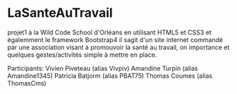 # LaSanteAuTravail

projet1 à la Wild Code School d'Orléans en utilisant HTML5 et CSS3 et égalemment le framework Bootstrap4
il sagit d'un site internet commandé par une association visant à promouvoir la santé au travail, on importance et quelques 
gestes/activités simple à mettre en place.

Participants:
Vivien Piveteau (alias Vivpiv)
Amandine Turpin (alias Amandine1345)
Patricia Batjorm (alias PBAT75)
Thomas Coumes (alias ThomasCms)
